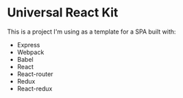 # Universal React Kit

This is a project I'm using as a template for a SPA built with:

* Express
* Webpack
* Babel
* React
* React-router
* Redux
* React-redux